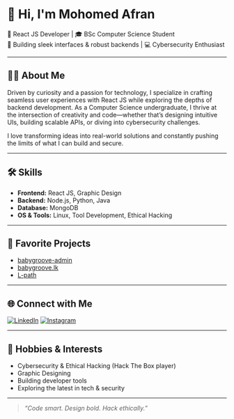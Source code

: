 # 👋 Hi, I'm Mohomed Afran

🌱 React JS Developer | 🎓 BSc Computer Science Student  
🚀 Building sleek interfaces & robust backends | 💻 Cybersecurity Enthusiast

---

## 👨‍💻 About Me

Driven by curiosity and a passion for technology, I specialize in crafting seamless user experiences with React JS while exploring the depths of backend development. As a Computer Science undergraduate, I thrive at the intersection of creativity and code—whether that’s designing intuitive UIs, building scalable APIs, or diving into cybersecurity challenges.

I love transforming ideas into real-world solutions and constantly pushing the limits of what I can build and secure.

---

## 🛠️ Skills

- **Frontend:** React JS, Graphic Design
- **Backend:** Node.js, Python, Java
- **Database:** MongoDB
- **OS & Tools:** Linux, Tool Development, Ethical Hacking

---

## 🚀 Favorite Projects

- [babygroove-admin](https://github.com/mohomedafran/babygroove-admin)
- [babygroove.lk](https://github.com/mohomedafran/babygroove.lk)
- [L-path](https://github.com/mohomedafran/L-path)

---

## 🌐 Connect with Me

[![LinkedIn](https://img.shields.io/badge/LinkedIn-blue?logo=linkedin&logoColor=white)](https://www.linkedin.com/in/mohomed-afran-201b022b4/)
[![Instagram](https://img.shields.io/badge/Instagram-E4405F?logo=instagram&logoColor=white)](https://www.instagram.com/afrann.crx/)

---

## 🎯 Hobbies & Interests

- Cybersecurity & Ethical Hacking (Hack The Box player)
- Graphic Designing
- Building developer tools
- Exploring the latest in tech & security

---

> _“Code smart. Design bold. Hack ethically.”_
